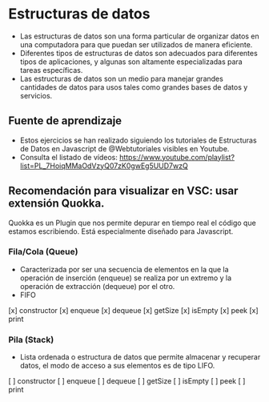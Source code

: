 # Estructuras de datos

* Las estructuras de datos son una forma particular de organizar datos en una computadora para que puedan ser utilizados de manera eficiente.
* Diferentes tipos de estructuras de datos son adecuados para diferentes tipos de aplicaciones, y algunas son altamente especializadas para tareas específicas.
* Las estructuras de datos son un medio para manejar grandes cantidades de datos para usos tales como grandes bases de datos y servicios.

## Fuente de aprendizaje
* Estos ejercicios se han realizado siguiendo los tutoriales de Estructuras de Datos en Javascript de @Webtutoriales visibles en Youtube. 
* Consulta el listado de vídeos: https://www.youtube.com/playlist?list=PL_7HoiqMMaOdVzyQ07zK0gwEg5UUD7wzQ

## Recomendación para visualizar en VSC: usar extensión Quokka.

Quokka es un Plugin que nos permite depurar en tiempo real el código que estamos escribiendo. Está especialmente diseñado para Javascript.

### Fila/Cola (Queue)

* Caracterizada por ser una secuencia de elementos en la que la operación de inserción (enqueue) se realiza por un extremo y la operación de extracción (dequeue) por el otro.
* FIFO

[x] constructor
[x] enqueue
[x] dequeue
[x] getSize
[x] isEmpty
[x] peek
[x] print

### Pila (Stack)

* Lista ordenada o estructura de datos que permite almacenar y recuperar datos, el modo de acceso a sus elementos es de tipo LIFO.

[ ] constructor
[ ] enqueue
[ ] dequeue
[ ] getSize
[ ] isEmpty
[ ] peek
[ ] print